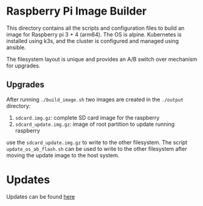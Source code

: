 # Raspberry Pi Image Builder
This directory contains all the scripts and configuration files to build
an image for Raspberry pi 3 + 4 (arm64). The OS is alpine. Kubernetes is installed
using k3s, and the cluster is configured and managed using ansible.

The filesystem layout is unique and provides an A/B switch over mechanism for 
upgrades.

## Upgrades
After running `./build_image.sh` two images are created in the `./output`
directory:
1. `sdcard.img.gz`: complete SD card image for the raspberry
2. `sdcard_update.img.gz`: image of root partition to update running raspberry

use the `sdcard_update.img.gz` to write to the other filesystem.
The script `update_os_ab_flash.sh` can be used to write to the other filesystem
after moving the update image to the host system.

# Updates
Updates can be found [here](https://github.com/raspi-alpine/builder)
